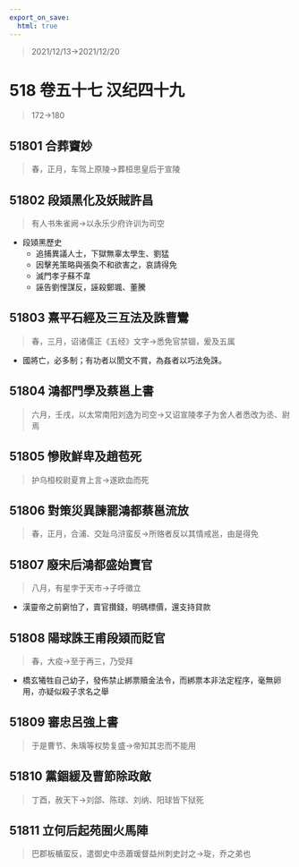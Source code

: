 ```yaml
---
export_on_save:
  html: true
---
```


> 2021/12/13->2021/12/20

# 518 卷五十七 汉纪四十九

> 172->180

## 51801 合葬竇妙
> 春，正月，车驾上原陵->葬桓思皇后于宣陵

## 51802 段熲黑化及妖賊許昌
> 有人书朱雀阙->以永乐少府许训为司空
- 段熲黑歷史
  - 追捕異議人士，下獄無辜太學生、劉猛
  - 因擊羌策略與張奐不和欲害之，哀請得免
  - 滅門孝子蘇不韋
  - 誣告劉悝謀反，誣殺鄭颯、董騰

## 51803 熹平石經及三互法及誅曹鸞
> 春，三月，诏诸儒正《五经》文字->悉免官禁锢，爰及五属
- 國將亡，必多制；有功者以閡文不賞，為姦者以巧法免誅。

## 51804 鴻都門學及蔡邕上書
> 六月，壬戌，以太常南阳刘逸为司空->又诏宣陵孝子为舍人者悉改为丞、尉焉

## 51805 慘敗鮮卑及趙苞死
> 护乌桓校尉夏育上言->遂欧血而死

## 51806 對策災異諫罷鴻都蔡邕流放
> 春，正月，合浦、交趾乌浒蛮反->所赂者反以其情戒邕，由是得免

## 51807 廢宋后鴻都盛始賣官
> 八月，有星孛于天市->子呼徵立
- 漢靈帝之前窮怕了，賣官攢錢，明碼標價，還支持貸款

## 51808 陽球誅王甫段熲而貶官
> 春，大疫->至于再三，乃受拜
- 橋玄犧牲自己幼子，發佈禁止綁票贖金法令，而綁票本非法定程序，毫無卵用，亦疑似殺子求名之舉

## 51809 審忠呂強上書
> 于是曹节、朱瑀等权势复盛->帝知其忠而不能用

## 51810 黨錮緩及曹節除政敵
> 丁酉，赦天下->刘郃、陈球、刘纳、阳球皆下狱死

## 51811 立何后起苑囿火馬陣
> 巴郡板楯蛮反，遣御史中丞蕭瑗督益州刺史討之->琁，乔之弟也
